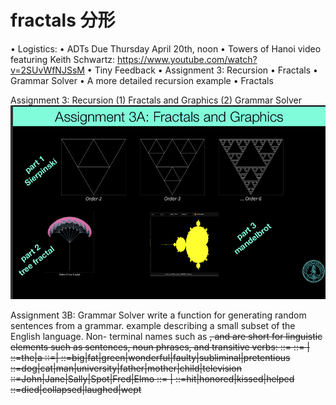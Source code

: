 # fractals 分形
• Logistics:
• ADTs Due Thursday April 20th, noon
• Towers of Hanoi video featuring Keith Schwartz: https://www.youtube.com/watch?v=2SUvWfNJSsM
• Tiny Feedback
• Assignment 3: Recursion
• Fractals
• Grammar Solver
• A more detailed recursion example
• Fractals

Assignment 3: Recursion
(1) Fractals and Graphics
(2) Grammar Solver
<img src="./ksnip_20221116-231728.png">

Assignment 3B: Grammar Solver
write a function for generating random
sentences from a grammar.
example describing a small subset of the English language. Non-
terminal names such as <s>, <np> and <tv> are short for linguistic
elements such as sentences, noun phrases, and transitive verbs:
<s>::=<np> <vp>
<np>::=<dp> <adjp> <n>|<pn>
<dp>::=the|a
<adjp>::=<adj>|<adj> <adjp>
<adj>::=big|fat|green|wonderful|faulty|subliminal|pretentious
<n>::=dog|cat|man|university|father|mother|child|television
<pn>::=John|Jane|Sally|Spot|Fred|Elmo
<vp>::=<tv> <np>|<iv>
<tv>::=hit|honored|kissed|helped
<iv>::=died|collapsed|laughed|wept